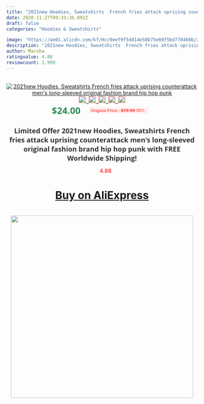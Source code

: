 ```yaml
---
title: "2021new Hoodies, Sweatshirts  French fries attack uprising counterattack men's long-sleeved original fashion brand hip hop punk"
date: 2020-11-27T09:33:36.892Z
draft: false
categories: "Hoodies & Sweatshirts"

image: "https://ae01.alicdn.com/kf/Hcc9eef9f5dd14e58b75e69f5bd778460b/2021new-Hoodies-Sweatshirts-French-fries-attack-uprising-counterattack-men-s-long-sleeved-original-fashion-brand-hip.jpg"
description: "2021new Hoodies, Sweatshirts  French fries attack uprising counterattack men's long-sleeved original fashion brand hip hop punk"
author: Marsha
ratingvalue: 4.88
reviewcount: 1.999
---
```

<br>
<div style="text-align: center;">
<a href="https://s.click.aliexpress.com/e/_AEWlVL" target="_blank" rel="nofollow noopener noreferrer"><img alt="2021new Hoodies, Sweatshirts  French fries attack uprising counterattack men's long-sleeved original fashion brand hip hop punk" class="magnifier-image" src="https://ae01.alicdn.com/kf/Hcc9eef9f5dd14e58b75e69f5bd778460b/2021new-Hoodies-Sweatshirts-French-fries-attack-uprising-counterattack-men-s-long-sleeved-original-fashion-brand-hip.jpg_640x640.jpg">
<br>
<img style="border:1px solid salmon" src="https://ae01.alicdn.com/kf/Hcc9eef9f5dd14e58b75e69f5bd778460b/2021new-Hoodies-Sweatshirts-French-fries-attack-uprising-counterattack-men-s-long-sleeved-original-fashion-brand-hip.jpg_120x120.jpg">&nbsp;&nbsp;<img style="border:1px solid salmon" src="https://ae01.alicdn.com/kf/H5d4d82d0d49441f7ade83388535f9d132/2021new-Hoodies-Sweatshirts-French-fries-attack-uprising-counterattack-men-s-long-sleeved-original-fashion-brand-hip.jpg_120x120.jpg">&nbsp;&nbsp;<img style="border:1px solid salmon" src="https://ae01.alicdn.com/kf/Hc4d0728126324303a348b9ac4148a40eM/2021new-Hoodies-Sweatshirts-French-fries-attack-uprising-counterattack-men-s-long-sleeved-original-fashion-brand-hip.jpg_120x120.jpg">&nbsp;&nbsp;<img style="border:1px solid salmon" src="https://ae01.alicdn.com/kf/He11da3377e624ea1a84531ff267d67aaE/2021new-Hoodies-Sweatshirts-French-fries-attack-uprising-counterattack-men-s-long-sleeved-original-fashion-brand-hip.jpg_120x120.jpg">&nbsp;&nbsp;<img style="border:1px solid salmon" src="https://ae01.alicdn.com/kf/Hfade24a3c06e456eb9d189897bf960a1f/2021new-Hoodies-Sweatshirts-French-fries-attack-uprising-counterattack-men-s-long-sleeved-original-fashion-brand-hip.jpg_120x120.jpg"></a></div><br0>
<div style="text-align: center;"><span style="background-color: white; border: 0px; box-sizing: border-box; color: seagreen; display: inline-block; font-family: &quot;open sans&quot; , &quot;arial&quot; , &quot;helvetica&quot; , sans-serif , &quot;heiti&quot;; font-size: 24px; font-stretch: inherit; font-weight: 700; line-height: inherit; margin: 0px 10px 0px 0px; padding: 0px; vertical-align: middle;">$24.00 </span>
<span style="background: rgb(255 , 241 , 241); border-radius: 3px; border: 0px; box-sizing: border-box; color: #ff4747; display: inline-block; font-family: inherit; font-size: 12px; font-stretch: inherit; font-style: inherit; font-variant: inherit; font-weight: 600; line-height: inherit; margin: 0px; padding: 2px 5px; transform: scale(0.9); vertical-align: middle;">Original Price : <b style="text-decoration: line-through;">$79.99 </b> 70%&nbsp;&nbsp;</span></div>
<h1 style="color: #333333; display: inline-block; font-family: &quot;open sans&quot; , &quot;arial&quot; , &quot;helvetica&quot; , sans-serif , &quot;heiti&quot;; font-size: 18px; font-stretch: inherit; font-weight: 700; text-align: center;">Limited Offer 2021new Hoodies, Sweatshirts  French fries attack uprising counterattack men's long-sleeved original fashion brand hip hop punk with FREE Worldwide Shipping!</h1>
<div style="color: #ff4747; text-align: center;">
<img src="https://4.bp.blogspot.com/-M0ZcTcb-5uY/XleCXlxnR4I/AAAAAAAAAEc/OrjgMkXV1oMQFaCRZj5HQwOCBcu3w1FegCPcBGAYYCw/s1600/star.png" style="height: 15px;">&nbsp;<b>4.88</b></div>
<div class="button_cont" align="center"><a class="buynow_a" href="https://s.click.aliexpress.com/e/_AEWlVL" target="_blank" rel="nofollow noopener noreferrer"><H1>Buy on AliExpress</H1></a></div><br>
<div class="separator" style="clear: both; text-align: center;">
<img src="https://lh3.googleusercontent.com/-pTy5HemUv9M/XlePHvY0dAI/AAAAAAAAAE4/0nX5iRUoIWY8eMW9Dpxeirr157OZliDIgCLcBGAsYHQ/s1600/badge.gif" width="480">
</div>
